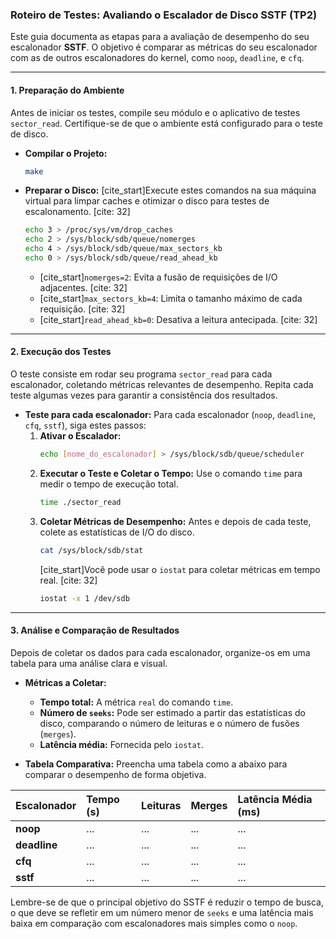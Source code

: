 ### Roteiro de Testes: Avaliando o Escalador de Disco SSTF (TP2)

Este guia documenta as etapas para a avaliação de desempenho do seu escalonador **SSTF**. O objetivo é comparar as métricas do seu escalonador com as de outros escalonadores do kernel, como `noop`, `deadline`, e `cfq`.

-----

#### 1\. Preparação do Ambiente

Antes de iniciar os testes, compile seu módulo e o aplicativo de testes `sector_read`. Certifique-se de que o ambiente está configurado para o teste de disco.

  * **Compilar o Projeto:**
    ```sh
    make
    ```
  * **Preparar o Disco:**
    [cite\_start]Execute estes comandos na sua máquina virtual para limpar caches e otimizar o disco para testes de escalonamento. [cite: 32]
    ```sh
    echo 3 > /proc/sys/vm/drop_caches
    echo 2 > /sys/block/sdb/queue/nomerges
    echo 4 > /sys/block/sdb/queue/max_sectors_kb
    echo 0 > /sys/block/sdb/queue/read_ahead_kb
    ```
      * [cite\_start]`nomerges=2`: Evita a fusão de requisições de I/O adjacentes. [cite: 32]
      * [cite\_start]`max_sectors_kb=4`: Limita o tamanho máximo de cada requisição. [cite: 32]
      * [cite\_start]`read_ahead_kb=0`: Desativa a leitura antecipada. [cite: 32]

-----

#### 2\. Execução dos Testes

O teste consiste em rodar seu programa `sector_read` para cada escalonador, coletando métricas relevantes de desempenho. Repita cada teste algumas vezes para garantir a consistência dos resultados.

  * **Teste para cada escalonador:**
    Para cada escalonador (`noop`, `deadline`, `cfq`, `sstf`), siga estes passos:
    1.  **Ativar o Escalador:**
        ```sh
        echo [nome_do_escalonador] > /sys/block/sdb/queue/scheduler
        ```
    2.  **Executar o Teste e Coletar o Tempo:**
        Use o comando `time` para medir o tempo de execução total.
        ```sh
        time ./sector_read
        ```
    3.  **Coletar Métricas de Desempenho:**
        Antes e depois de cada teste, colete as estatísticas de I/O do disco.
        ```sh
        cat /sys/block/sdb/stat
        ```
        [cite\_start]Você pode usar o `iostat` para coletar métricas em tempo real. [cite: 32]
        ```sh
        iostat -x 1 /dev/sdb
        ```

-----

#### 3\. Análise e Comparação de Resultados

Depois de coletar os dados para cada escalonador, organize-os em uma tabela para uma análise clara e visual.

  * **Métricas a Coletar:**

      * **Tempo total:** A métrica `real` do comando `time`.
      * **Número de `seeks`:** Pode ser estimado a partir das estatísticas do disco, comparando o número de leituras e o número de fusões (`merges`).
      * **Latência média:** Fornecida pelo `iostat`.

  * **Tabela Comparativa:**
    Preencha uma tabela como a abaixo para comparar o desempenho de forma objetiva.

| Escalonador | Tempo (s) | Leituras | Merges | Latência Média (ms) |
| :--- | :--- | :--- | :--- | :--- |
| **noop** | ... | ... | ... | ... |
| **deadline** | ... | ... | ... | ... |
| **cfq** | ... | ... | ... | ... |
| **sstf** | ... | ... | ... | ... |

Lembre-se de que o principal objetivo do SSTF é reduzir o tempo de busca, o que deve se refletir em um número menor de `seeks` e uma latência mais baixa em comparação com escalonadores mais simples como o `noop`.